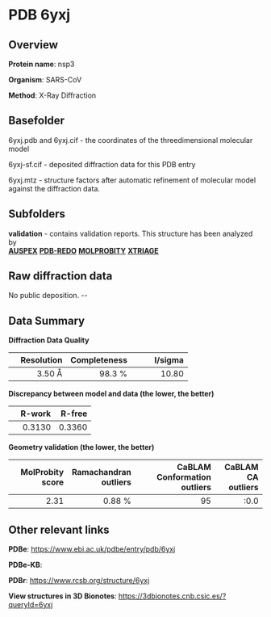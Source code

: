 # PDB 6yxj

## Overview

**Protein name**: nsp3

**Organism**: SARS-CoV

**Method**: X-Ray Diffraction



## Basefolder

6yxj.pdb and 6yxj.cif - the coordinates of the threedimensional molecular model

6yxj-sf.cif - deposited diffraction data for this PDB entry

6yxj.mtz - structure factors after automatic refinement of molecular model against the diffraction data.

## Subfolders





**validation** - contains validation reports. This structure has been analyzed by <br>[**AUSPEX**](https://github.com/thorn-lab/coronavirus_structural_task_force/tree/master/pdb/nsp3/SARS-CoV/6yxj/validation/auspex) [**PDB-REDO**](https://github.com/thorn-lab/coronavirus_structural_task_force/tree/master/pdb/nsp3/SARS-CoV/6yxj/validation/pdb-redo) [**MOLPROBITY**](https://github.com/thorn-lab/coronavirus_structural_task_force/tree/master/pdb/nsp3/SARS-CoV/6yxj/validation/molprobity) [**XTRIAGE**](https://github.com/thorn-lab/coronavirus_structural_task_force/blob/master/pdb/nsp3/SARS-CoV/6yxj/validation/Xtriage_output.log)   



## Raw diffraction data

No public deposition. --<br> 

## Data Summary
**Diffraction Data Quality**

|   | Resolution | Completeness| I/sigma |
|---|-------------:|----------------:|--------------:|
|   |3.50 Å|98.3  %|<img width=50/>10.80|

**Discrepancy between model and data (the lower, the better)**

|   | **R-work**| **R-free**   
|---|-------------:|----------------:|           
||  0.3130|  0.3360|

**Geometry validation (the lower, the better)**

|   |**MolProbity<br>score**| **Ramachandran<br>outliers** | **CaBLAM<br>Conformation outliers** | **CaBLAM<br>CA outliers** |
|---|-------------:|----------------:|----------------:|----------------:|
||  2.31|  0.88 %| 95|:0.0|

 

 



## Other relevant links 
**PDBe**:  https://www.ebi.ac.uk/pdbe/entry/pdb/6yxj

**PDBe-KB**:  
 
**PDBr**: https://www.rcsb.org/structure/6yxj 

**View structures in 3D Bionotes**: https://3dbionotes.cnb.csic.es/?queryId=6yxj

